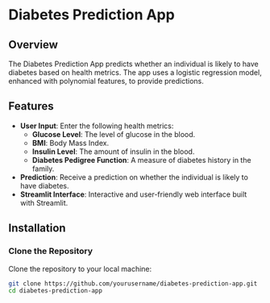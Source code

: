 # Diabetes Prediction App

## Overview
The Diabetes Prediction App predicts whether an individual is likely to have diabetes based on health metrics. The app uses a logistic regression model, enhanced with polynomial features, to provide predictions.

## Features
- **User Input**: Enter the following health metrics:
  - **Glucose Level**: The level of glucose in the blood.
  - **BMI**: Body Mass Index.
  - **Insulin Level**: The amount of insulin in the blood.
  - **Diabetes Pedigree Function**: A measure of diabetes history in the family.
- **Prediction**: Receive a prediction on whether the individual is likely to have diabetes.
- **Streamlit Interface**: Interactive and user-friendly web interface built with Streamlit.

## Installation

### Clone the Repository
Clone the repository to your local machine:

```bash
git clone https://github.com/yourusername/diabetes-prediction-app.git
cd diabetes-prediction-app

